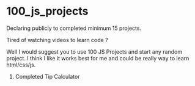 # 100_js_projects
Declaring publicly to completed minimum 15 projects.

Tired of watching videos to learn code ?

Well I would suggest you to use 100 JS Projects and start any random project. I think I like it works best for me and could be really way to learn html/css/js. 

1. Completed Tip Calculator 
